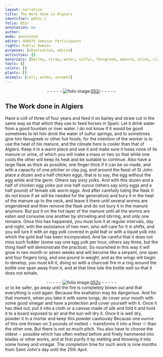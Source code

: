 ```yaml
---
layout: narrative
title: The Work done in Algiers
identifier: p052r_1
folio: 052r
annotation: no
author:
mode: annotated
editor: GR8975 Seminar Participants
rights: Public Domain
purposes: [observation, advise]
activities: []
materials: [barley, straw, water, sulfur, fenugreek, manure, urine, clay, chicken eggs, egg, egg white, germ, yolks, chicken egg yolks, eggs, female silk worm eggs, egg yolk, gold, yolk, charcoal, vinegar, silk, ♁, ☉, honey]
tools: []
colors: []
plants: []
animals: [colt, worms, serpent]
---
```


 <div class="folio" align="center">- - - - - <a href="http://gallica.bnf.fr/ark:/12148/btv1b10500001g/f109.item" target="_blank"><img src="https://cu-mkp.github.io/GR8975-edition/assets/photo-icon.png" alt="folio image: " style="display:inline-block; margin-bottom:-3px;"/>052r</a> - - - - - </div>   

## The Work done in Algiers

 
Have a <span class="animal">colt</span> of three of four years and feed it on <span class="material">barley</span> and <span class="material">straw</span> cut in the same way as that which they use to feed horses in <span class="place">Spain</span>. Let it drink <span class="material">water</span> from a good fountain or river <span class="material">water</span>. I do not know if it would be good sometimes to let him drink the <span class="material">water</span> of <span class="material">sulfur</span> springs, and to sometimes give him <span class="material">fenugreek</span> or other hot foods, for the intention of the worker is to use the heat of his <span class="material">manure</span>, and the climate here is cooler than that of Algiers. Keep it in a warm place and use it and make sure it loses none of its <span class="material">manure</span> or <span class="material">urine</span>, of which you will make a mass or two so that while one cools the other will keep its heat and be suitable to continue. Also have a large flask as thick as possible, one finger thick if it can be so made, and with a capacity of one pitcher or <span class="material">clay</span> jug, and around the feast of St John place a dozen and a half <span class="material">chicken eggs</span>, that is to say, the <span class="material">egg</span> without the <span class="material">egg white</span> and the <span class="material">germ</span>. Others say sixty <span class="material">yolks</span>. And with this dozen and a half of <span class="material">chicken egg yolks</span> put one half ounce (others say sixty <span class="material">eggs</span> and a half pound) of <span class="material">female silk worm eggs</span>. And after carefully luting the flask (I do not know if air will be needed for the generation) and bury it in the heat of the <span class="material">manure</span> up to the neck, and leave it there until several <span class="animal">worms</span> are engendered and then remove the flask and do not bury it in the <span class="material">manure</span> anymore. But put it on the hot layer of the <span class="material">manure</span> until all the <span class="animal">worms</span> are eaten and consume one another by shriveling and stirring, and only one remains. Once this has happened, you must lure it at regular intervals, day and night, with the assistance of two men, who will care for it in shifts, and you will lure it with an <span class="material">egg yolk</span> covered in <span class="material">gold</span> leaf or with a liquid <span class="material">yolk</span> into which the <span class="material">gold</span> leaf has been incorporated. And be careful that it does not miss such fodder (some say one <span class="material">egg yolk</span> per hour, others say three, but the thing itself will demonstrate the practice). So nourished in this way it will grow in two month or seven weeks and will become like a <span class="animal">serpent</span>, one span and four fingers long, and one pound in weight, and as the wings will begin to develop, you must kill it, doing so with a <span class="material">charcoal</span> fire in a ring around the bottle one span away from it, and at that time lute the bottle well so that it does not exhale.
 <div class="folio" align="center">- - - - - <a href="http://gallica.bnf.fr/ark:/12148/btv1b9059316c/f110.item" target="_blank"><img src="https://cu-mkp.github.io/GR8975-edition/assets/photo-icon.png" alt="folio image: " style="display:inline-block; margin-bottom:-3px;"/>052v</a> - - - - - </div> 
or to be safer, go away until the fire is completely blown out and that everything is cold again. Because the exaltation may be dangerous. And for that moment, when you take it with some tongs, do cover your mouth with some good <span class="material">vinegar</span> and have a protection and cover yourself with it. Once it has died out, put it into a cloth or a canvas made of <span class="material">silk</span> and fold it and hold it to a board exposed to air and the sun will dry it. Once it is well dry, powder it in a mortar and keep this powder cautiously Because one ounce of this one thrown on 3 pounds of melted <span class="material">♁</span> transforms it into a finer <span class="material">☉</span> than the other one. But there is not so much pitch. You also have to choose the oldest <span class="material">♁</span> possible which has often melted before and finely hammered into blades or other works, and at first purify it by melting and throwing it into some <span class="material">honey</span> and <span class="material">vinegar</span>. The completion time for such work is nine months from Saint John's day until the 25th April. 
 